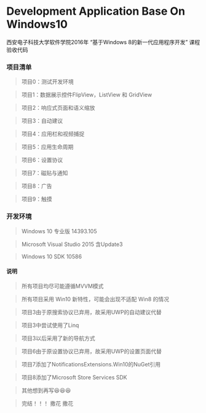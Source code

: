﻿# Development Application Base On Windows10

西安电子科技大学软件学院2016年 “基于Windows 8的新一代应用程序开发” 课程验收代码

### 项目清单
> 项目0：测试开发环境

> 项目1：数据展示控件FlipView，ListView 和 GridView

> 项目2：响应式页面和语义缩放

> 项目3：自动建议

> 项目4：应用栏和视频捕捉

> 项目5：应用生命周期

> 项目6：设置协议

> 项目7：磁贴与通知

> 项目8：广告

> 项目9：触摸

### 开发环境
> Windows 10 专业版 14393.105

> Microsoft Visual Studio 2015 含Update3

> Windows 10 SDK 10586

#### 说明
> 所有项目均尽可能遵循MVVM模式

> 所有项目采用 Win10 新特性，可能会出现不适配 Win8 的情况

> 项目3由于原搜索协议已弃用，故采用UWP的自动建议代替

> 项目3中尝试使用了Linq

> 项目3以后采用了新的导航方式

> 项目6由于原设置协议已弃用，故采用UWP的设置页面代替

> 项目7添加了NotificationsExtensions.Win10的NuGet引用

> 项目8添加了Microsoft Store Services SDK

> 其他想到再写😆😆😆

> 完结！！！ 撒花 撒花